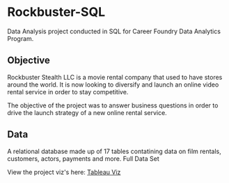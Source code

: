 # Rockbuster-SQL
Data Analysis project conducted in SQL for Career Foundry Data Analytics Program.

## Objective

Rockbuster Stealth LLC is a movie rental company that used to have stores around the world. It is now looking to diversify and launch an online video rental service in order to stay competitive.

The objective of the project was to answer business questions in order to drive the launch strategy of a new online rental service.

## Data

A relational database made up of 17 tables contatining data on film rentals, customers, actors, payments and more. Full Data Set

View the project viz's here: [Tableau Viz](https://public.tableau.com/shared/H6DFN4SZF?:display_count=n&:origin=viz_share_link)
